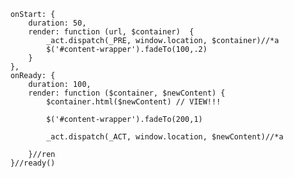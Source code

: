 		onStart: {
			duration: 50,
			render: function (url, $container)  {
				_act.dispatch(_PRE, window.location, $container)//*a
				$('#content-wrapper').fadeTo(100,.2)
			}
		},
		onReady: {
			duration: 100,
			render: function ($container, $newContent) {
				$container.html($newContent) // VIEW!!!

				$('#content-wrapper').fadeTo(200,1)

				_act.dispatch(_ACT, window.location, $newContent)//*a

			}//ren
		}//ready()

